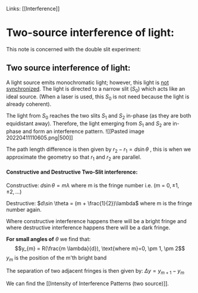 Links: [[Interference]]
# Two-source interference of light:


This note is concerned with the double slit experiment:

## Two source interference of light:
A light source emits monochromatic light; however, this light is <u>not synchronized</u>. The light is directed to a narrow slit ($S _{0}$) which acts like an ideal source. (When a laser is used, this $S _{0}$ is not need because the light is already coherent).

The light from $S _{0}$ reaches the two slits $S _{1}$ and $S _{2}$ in-phase (as they are both equidistant away). Therefore, the light emerging from $S _{1}$ and $S _{2}$ are in-phase and form an interference pattern.
![[Pasted image 20220411110605.png|500]]

The path length difference is then given by $r _{2} - r _{1} = d \sin \theta$ , this is when we approximate the geometry so that $r _{1}$ and $r _{2}$ are parallel.

#### Constructive and Destructive Two-Slit interference:

Constructive: $d \sin \theta = m \lambda$ where m is the fringe number i.e. (m = $0, \pm 1, \pm 2, ...$)

Destructive: $d\sin \theta = (m + \frac{1}{2})\lambda$ where m is the fringe number again.

Where constructive interference happens there will be a bright fringe and where destructive interference happens there will be a dark fringe.

**For small angles of** $\theta$ we find that: $$y_{m} = R(\frac{m \lambda}{d}), \text{where m}=0, \pm 1, \pm 2$$ 
$y_{m}$ is the position of the m'th bright band

The separation of two adjacent fringes is then given by: $\Delta y = y_{m+1}-y_{m}$

We can find the [[Intensity of Interference Patterns (two source)]]. 
